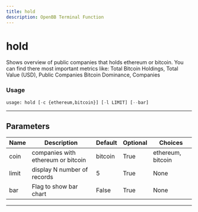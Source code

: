 ```yaml
---
title: hold
description: OpenBB Terminal Function
---
```


# hold

Shows overview of public companies that holds ethereum or bitcoin. You can find there most important metrics like: Total Bitcoin Holdings, Total Value (USD), Public Companies Bitcoin Dominance, Companies

### Usage

```python
usage: hold [-c {ethereum,bitcoin}] [-l LIMIT] [--bar]
```

---

## Parameters

| Name | Description | Default | Optional | Choices |
| ---- | ----------- | ------- | -------- | ------- |
| coin | companies with ethereum or bitcoin | bitcoin | True | ethereum, bitcoin |
| limit | display N number of records | 5 | True | None |
| bar | Flag to show bar chart | False | True | None |

---
